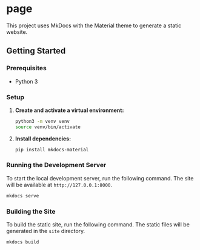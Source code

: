 # page

This project uses MkDocs with the Material theme to generate a static website.

## Getting Started

### Prerequisites

- Python 3

### Setup

1.  **Create and activate a virtual environment:**
    ```bash
    python3 -m venv venv
    source venv/bin/activate
    ```

2.  **Install dependencies:**
    ```bash
    pip install mkdocs-material
    ```

### Running the Development Server

To start the local development server, run the following command. The site will be available at `http://127.0.0.1:8000`.

```bash
mkdocs serve
```

### Building the Site

To build the static site, run the following command. The static files will be generated in the `site` directory.

```bash
mkdocs build
```
